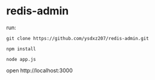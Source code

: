 # redis-admin

run:

`git clone https://github.com/ysdxz207/redis-admin.git`

`npm install`

`node app.js`

open http://localhost:3000